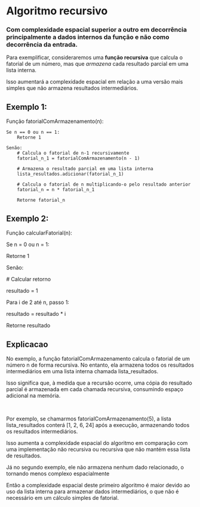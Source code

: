 <h1>Algoritmo recursivo</h1>
<h3>Com complexidade espacial superior a outro em decorrência principalmente a dados internos da função e não como decorrência da entrada.</h3>
<p>Para exemplificar, consideraremos uma <b>função recursiva</b> que calcula o fatorial de um número, mas que <i>armazena</i> cada resultado parcial em uma lista interna.</p>
<p>Isso aumentará a complexidade espacial em relação a uma versão mais simples que não armazena resultados intermediários.</p>
<h2>Exemplo 1: </h2>
Função fatorialComArmazenamento(n):

    Se n == 0 ou n == 1:
        Retorne 1
        
    Senão:
        # Calcula o fatorial de n-1 recursivamente
        fatorial_n_1 = fatorialComArmazenamento(n - 1)
        
        # Armazena o resultado parcial em uma lista interna
        lista_resultados.adicionar(fatorial_n_1)
        
        # Calcula o fatorial de n multiplicando-o pelo resultado anterior
        fatorial_n = n * fatorial_n_1
        
        Retorne fatorial_n

<h2>Exemplo 2: </h2>

Função calcularFatorial(n):
    <p> Se n = 0 ou n = 1: </p>
    <p>   Retorne 1 </p>
    <p> Senão: </p>
    <p> # Calcular retorno </p>
     <p>   resultado = 1 </p>
        <p> Para i de 2 até n, passo 1: </p>
            <p> resultado = resultado * i </p>
        <p> Retorne resultado </p>

  <h2>Explicacao</h2>
<p>No exemplo, a função fatorialComArmazenamento calcula o fatorial de um número n de forma recursiva. No entanto, ela armazena todos os resultados intermediários em uma lista interna chamada lista_resultados.</p> 
<p>Isso significa que, à medida que a recursão ocorre, uma cópia do resultado parcial é armazenada em cada chamada recursiva, consumindo espaço adicional na memória.</p>
<br>
<p>Por exemplo, se chamarmos fatorialComArmazenamento(5), a lista lista_resultados conterá [1, 2, 6, 24] após a execução, armazenando todos os resultados intermediários.</p> 
<p>Isso aumenta a complexidade espacial do algoritmo em comparação com uma implementação não recursiva ou recursiva que não mantém essa lista de resultados.</p>
<p> Já no segundo exemplo, ele não armazena nenhum dado relacionado, o tornando menos complexo espacialmente </p>
<p>Então a complexidade espacial deste primeiro algoritmo é maior devido ao uso da lista interna para armazenar dados intermediários, o que não é necessário em um cálculo simples de fatorial.

 
